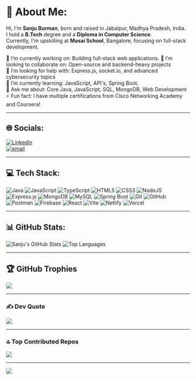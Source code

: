 # 💫 About Me:
Hi, I'm **Sanju Burman**, born and raised in Jabalpur, Madhya Pradesh, India.  
I hold a **B.Tech** degree and a **Diploma in Computer Science**.  
Currently, I'm upskilling at **Masai School**, Bangalore, focusing on full-stack development.

🔭 I’m currently working on: Building full-stack web applications. 
👯 I’m looking to collaborate on: Open-source and backend-heavy projects  
🤝 I’m looking for help with: Express.js, socket.io, and advanced cybersecurity topics  
🌱 I’m currently learning: JavaScript, API's, Spring Boot.  
💬 Ask me about: Core Java, JavaScript, SQL, MongoDB, Web Development  
⚡ Fun fact: I have multiple certifications from Cisco Networking Academy and Coursera!

---

## 🌐 Socials:
[![LinkedIn](https://img.shields.io/badge/LinkedIn-%230077B5.svg?logo=linkedin&logoColor=white)](https://www.linkedin.com/in/sanju-burman)  
[![email](https://img.shields.io/badge/Email-D14836?logo=gmail&logoColor=white)](mailto:aashusondhiya8@gmail.com)

---

## 💻 Tech Stack:
![Java](https://img.shields.io/badge/Java-ED8B00?style=flat&logo=openjdk&logoColor=white)
![JavaScript](https://img.shields.io/badge/JavaScript-F7DF1E?style=flat&logo=javascript&logoColor=black)
![TypeScript](https://img.shields.io/badge/TypeScript-007ACC?style=flat&logo=typescript&logoColor=white)
![HTML5](https://img.shields.io/badge/HTML5-E34F26?style=flat&logo=html5&logoColor=white)
![CSS3](https://img.shields.io/badge/CSS3-1572B6?style=flat&logo=css3&logoColor=white)
![NodeJS](https://img.shields.io/badge/Node.js-339933?style=flat&logo=node.js&logoColor=white)
![Express.js](https://img.shields.io/badge/Express.js-404D59?style=flat)
![MongoDB](https://img.shields.io/badge/MongoDB-4EA94B?style=flat&logo=mongodb&logoColor=white)
![MySQL](https://img.shields.io/badge/MySQL-005C84?style=flat&logo=mysql&logoColor=white)
![Spring Boot](https://img.shields.io/badge/Spring_Boot-6DB33F?style=flat&logo=spring-boot&logoColor=white)
![Git](https://img.shields.io/badge/Git-F05032?style=flat&logo=git&logoColor=white)
![GitHub](https://img.shields.io/badge/GitHub-100000?style=flat&logo=github&logoColor=white)
![Postman](https://img.shields.io/badge/Postman-FF6C37?style=flat&logo=postman&logoColor=white)
![Firebase](https://img.shields.io/badge/Firebase-FFCA28?style=flat&logo=firebase&logoColor=white)
![React](https://img.shields.io/badge/React-20232A?style=flat&logo=react&logoColor=61DAFB)
![Vite](https://img.shields.io/badge/Vite-646CFF?style=flat&logo=vite&logoColor=white)
![Netlify](https://img.shields.io/badge/Netlify-00C7B7?style=flat&logo=netlify&logoColor=white)
![Vercel](https://img.shields.io/badge/Vercel-000000?style=flat&logo=vercel&logoColor=white)

---

## 📊 GitHub Stats:
![Sanju's GitHub Stats](https://github-readme-stats.vercel.app/api?username=Sanju-Burman&show_icons=true&theme=holi&hide_border=false) 
![Top Languages](https://github-readme-stats.vercel.app/api/top-langs/?username=Sanju-Burman&layout=compact&theme=holi&hide_border=false)

---

## 🏆 GitHub Trophies
![](https://github-profile-trophy.vercel.app/?username=Sanju-Burman&theme=radical&no-frame=false&no-bg=false&margin-w=4)

---

### ✍️ Dev Quote
![](https://quotes-github-readme.vercel.app/api?type=horizontal&theme=radical)

---

### 🔝 Top Contributed Repos
![](https://github-contributor-stats.vercel.app/api?username=Sanju-Burman&limit=5&theme=dark&combine_all_yearly_contributions=true)

---

[![](https://visitcount.itsvg.in/api?id=Sanju-Burman&icon=0&color=0)](https://visitcount.itsvg.in)
